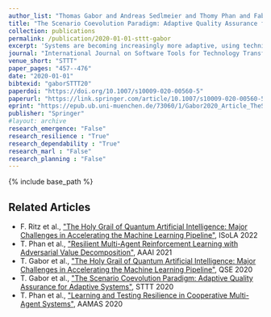 ```yaml
---
author_list: "Thomas Gabor and Andreas Sedlmeier and Thomy Phan and Fabian Ritz and Marie Kiermeier and Lenz Belzner and Bernhard Kempter and Cornel Klein and Horst Sauer and Reiner Schmid and Jan Wieghardt and Marc Zeller and Claudia Linnhoff-Popien"
title: "The Scenario Coevolution Paradigm: Adaptive Quality Assurance for Adaptive Systems"
collection: publications
permalink: /publication/2020-01-01-sttt-gabor
excerpt: 'Systems are becoming increasingly more adaptive, using techniques like machine learning to enhance their behavior on their own rather than only through human developers programming them. We analyze the impact the advent of these new techniques has on the discipline of rigorous software engineering, especially on the issue of quality assurance. To this end, we provide a general description of the processes related to machine learning and embed them into a formal framework for the analysis of adaptivity, recognizing that to test an adaptive system a new approach to adaptive testing is necessary. We introduce scenario coevolution as a design pattern describing how system and test can work as antagonists in the process of software evolution. While the general pattern applies to large-scale processes (including human developers further augmenting the system), we show all techniques on a smaller-scale example of an agent navigating a simple smart factory. We point out new aspects in software engineering for adaptive systems that may be tackled naturally using scenario coevolution. This work is a substantially extended take on Gabor et al. (International symposium on leveraging applications of formal methods, Springer, pp 137–154, 2018)'
journal: "International Journal on Software Tools for Technology Transfer"
venue_short: "STTT"
paper_pages: "457--476"
date: "2020-01-01"
bibtexid: "gaborSTTT20"
paperdoi: "https://doi.org/10.1007/s10009-020-00560-5"
paperurl: "https://link.springer.com/article/10.1007/s10009-020-00560-5"
eprint: "https://epub.ub.uni-muenchen.de/73060/1/Gabor2020_Article_TheScenarioCoevolutionParadigm.pdf"
publisher: "Springer"
#layout: archive
research_emergence: "False"
research_resilience : "True"
research_dependability : "True"
research_marl : "False"
research_planning : "False"
---
```


{% include base_path %}

## Related Articles
- F. Ritz et al., ["The Holy Grail of Quantum Artificial Intelligence: Major Challenges in Accelerating the Machine Learning Pipeline"](https://thomyphan.github.io/publication/2022-10-01-isola-ritz), ISoLA 2022
- T. Phan et al., ["Resilient Multi-Agent Reinforcement Learning with Adversarial Value Decomposition"](https://thomyphan.github.io/publication/2021-02-01-aaai-phan), AAAI 2021
- T. Gabor et al., ["The Holy Grail of Quantum Artificial Intelligence: Major Challenges in Accelerating the Machine Learning Pipeline"](https://thomyphan.github.io/publication/2020-08-01-qse-gabor), QSE 2020
- T. Gabor et al., ["The Scenario Coevolution Paradigm: Adaptive Quality Assurance for Adaptive Systems"](https://thomyphan.github.io/publication/2020-01-01-sttt-gabor), STTT 2020
- T. Phan et al., ["Learning and Testing Resilience in Cooperative Multi-Agent Systems"](https://thomyphan.github.io/publication/2020-05-01-aamas-phan), AAMAS 2020
